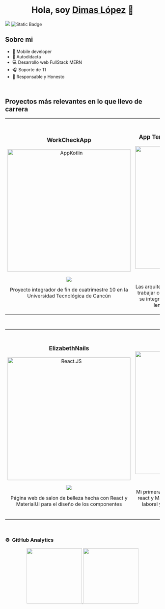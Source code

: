 <div align="center">
<h1 align="center">Hola, soy <a href="https://aristi.dev">Dimas López</a> 👋</h1>
</div>
<img src="https://media.licdn.com/dms/image/v2/D4E16AQF0_c4EE0Nhrw/profile-displaybackgroundimage-shrink_350_1400/profile-displaybackgroundimage-shrink_350_1400/0/1692455806578?e=1743638400&v=beta&t=KNdgF28TW-QW0ogvP9nFMxD-0QifxlHc5AF3GgXzun8">

<img alt="Static Badge" src="https://img.shields.io/badge/Ingeniero_en_desarollo_y_gestion_del_software-blue?logo=readdotcv&link=www.linkedin.com%2Fin%2Fdimas-arturo-l%C3%B3pez-montalvo-7701bb285">

## Sobre mi
 
- 📲 Mobile developer
- 💪 Autodidacta
- 💻 Desarrollo web FullStack MERN
- 🎧 Soporte de TI
- 👔 Responsable y Honesto
<br>

## Proyectos más relevantes en lo que llevo de carrera
<table>
<tr>
<td width="50%">
<h3 align="center">WorkCheckApp</h3>
<div align="center">
<a href="https://github.com/dimaslopez2003/CheckWork.git" target="_blank"><img src="https://i.imgur.com/Ydem3mU.jpeg" width="400" alt="AppKotlin"></a>
<p>
<a href="https://github.com/dimaslopez2003/CheckWork.git" target="_blank">
<img src="https://img.shields.io/badge/CÓDIGO-ff9?style=for-the-badge&logo=github&logoColor=black">
</a>
</p>
<p>Proyecto integrador de fin de cuatrimestre 10 en la Universidad Tecnológica de Cancún</p>
</div>
                                                                                      
</td>

<td width="50%">
               <br>
<h3 align="center">App TemasDeChat - Arquitectura MVVM</h3>
<div align="center">                                       
<a href="https://github.com/DimasArturo/ThemesChat.git" target="_blank"><img src="https://imgur.com/iCwGXmV.jpeg" width="400" alt="Curso arquitectura MVVM"></a>
<br>
<p>
<a href="https://github.com/DimasArturo/ThemesChat.git" target="_blank">
<img src="https://img.shields.io/badge/C%C3%93DIGO-80ffaa?style=for-the-badge&logo=github&logoColor=black">
</a>
</p>
</p>Las arquitecturas son <strong>IMPRESCINDIBLES</strong> para poder trabajar como desarrollador/a Android. En esta App se integra el modelo MVVVM y UX/UI mediante el lenguaje Kotlin con JetPackCompose</p>
</div>                                                             
</table>                                                                                 
</div>
<br>

<table>
<tr>
<td width="50%">
<h3 align="center">ElizabethNails</h3>
<div align="center">
<a href="https://github.com/dimaslopez2003/U-as_Eli.git" target="_blank"><img src="https://imgur.com/nCgS2rT.jpeg" width="400" alt="React.JS"></a>
<p>
<a href="https://github.com/dimaslopez2003/U-as_Eli.git" target="_blank">
<img src="https://img.shields.io/badge/CÓDIGO-ff9?style=for-the-badge&logo=github&logoColor=black">
</a>
</p>
<p> Página web de salon de belleza hecha con React y MaterialUI para el diseño de los componentes</p>
</div>
                                                                                      
</td>       

<td width="50%">
<h3 align="center">CV con React</h3>
<div align="center">
<a href="https://github.com/dimaslopez2003/cv-react.git" target="_blank"><img src="https://imgur.com/0TlDwvg.jpeg" width="400" alt="CV"></a>
<p>
<a href="https://github.com/dimaslopez2003/cv-react.git" target="_blank">
<img src="https://img.shields.io/badge/C%C3%93DIGO-cfaae0?style=for-the-badge&logo=github&logoColor=black">
</a>
</p>
<p>Mi primera aplicacion web en producción hecha con react y MateriaUI en la cual destaco mi experiencia laboral y academica, la app web está publicada mediante GitHub Pages.</p>
</div>
                                                                                      
</td>  
</table>                                                                                 
</div>
<br>

### ⚙️ &nbsp;GitHub Analytics

<p align="center">
<a href="https://github.com/DimasArturo">
  <img height="180em" src="https://github-readme-stats-eight-theta.vercel.app/api?username=ArisGuimera&show_icons=true&theme=algolia&include_all_commits=true&count_private=true"/>
  <img height="180em" src="https://github-readme-stats-eight-theta.vercel.app/api/top-langs/?username=ArisGuimera&layout=compact&langs_count=8&theme=algolia"/>
</a>
</p>
